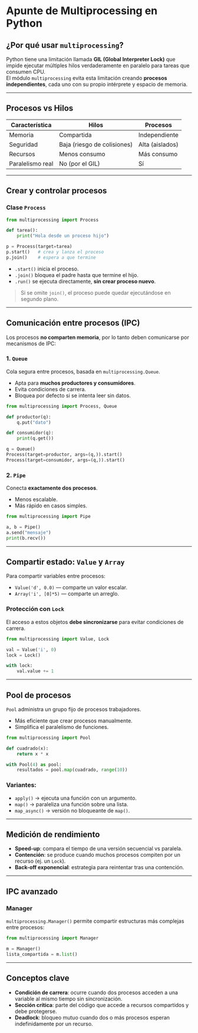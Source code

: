 # Apunte de Multiprocessing en Python

## ¿Por qué usar `multiprocessing`?

Python tiene una limitación llamada **GIL (Global Interpreter Lock)** que impide ejecutar múltiples hilos verdaderamente en paralelo para tareas que consumen CPU.  
El módulo `multiprocessing` evita esta limitación creando **procesos independientes**, cada uno con su propio intérprete y espacio de memoria.

---

## Procesos vs Hilos

| Característica     | Hilos                      | Procesos                    |
|--------------------|----------------------------|-----------------------------|
| Memoria            | Compartida                 | Independiente               |
| Seguridad          | Baja (riesgo de colisiones)| Alta (aislados)             |
| Recursos           | Menos consumo              | Más consumo                 |
| Paralelismo real   | No (por el GIL)            | Sí                          |

---

## Crear y controlar procesos

### Clase `Process`

```python
from multiprocessing import Process

def tarea():
    print("Hola desde un proceso hijo")

p = Process(target=tarea)
p.start()   # crea y lanza el proceso
p.join()    # espera a que termine
```

- `.start()` inicia el proceso.
- `.join()` bloquea el padre hasta que termine el hijo.
- `.run()` se ejecuta directamente, **sin crear proceso nuevo**.

> Si se omite `join()`, el proceso puede quedar ejecutándose en segundo plano.

---

## Comunicación entre procesos (IPC)

Los procesos **no comparten memoria**, por lo tanto deben comunicarse por mecanismos de IPC:

### 1. `Queue`

Cola segura entre procesos, basada en `multiprocessing.Queue`.

- Apta para **muchos productores y consumidores**.
- Evita condiciones de carrera.
- Bloquea por defecto si se intenta leer sin datos.

```python
from multiprocessing import Process, Queue

def productor(q):
    q.put("dato")

def consumidor(q):
    print(q.get())

q = Queue()
Process(target=productor, args=(q,)).start()
Process(target=consumidor, args=(q,)).start()
```

### 2. `Pipe`

Conecta **exactamente dos procesos**.

- Menos escalable.
- Más rápido en casos simples.

```python
from multiprocessing import Pipe

a, b = Pipe()
a.send("mensaje")
print(b.recv())
```

---

## Compartir estado: `Value` y `Array`

Para compartir variables entre procesos:

- `Value('d', 0.0)` — comparte un valor escalar.
- `Array('i', [0]*5)` — comparte un arreglo.

### Protección con `Lock`

El acceso a estos objetos **debe sincronizarse** para evitar condiciones de carrera.

```python
from multiprocessing import Value, Lock

val = Value('i', 0)
lock = Lock()

with lock:
    val.value += 1
```

---

## Pool de procesos

`Pool` administra un grupo fijo de procesos trabajadores.

- Más eficiente que crear procesos manualmente.
- Simplifica el paralelismo de funciones.

```python
from multiprocessing import Pool

def cuadrado(x):
    return x * x

with Pool(4) as pool:
    resultados = pool.map(cuadrado, range(10))
```

### Variantes:

- `apply()` → ejecuta una función con un argumento.
- `map()` → paraleliza una función sobre una lista.
- `map_async()` → versión no bloqueante de `map()`.

---

## Medición de rendimiento

- **Speed-up**: compara el tiempo de una versión secuencial vs paralela.
- **Contención**: se produce cuando muchos procesos compiten por un recurso (ej. un `Lock`).
- **Back-off exponencial**: estrategia para reintentar tras una contención.

---

## IPC avanzado

### Manager

`multiprocessing.Manager()` permite compartir estructuras más complejas entre procesos:

```python
from multiprocessing import Manager

m = Manager()
lista_compartida = m.list()
```

---

## Conceptos clave

- **Condición de carrera**: ocurre cuando dos procesos acceden a una variable al mismo tiempo sin sincronización.
- **Sección crítica**: parte del código que accede a recursos compartidos y debe protegerse.
- **Deadlock**: bloqueo mutuo cuando dos o más procesos esperan indefinidamente por un recurso.
